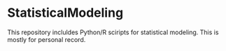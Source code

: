 # StatisticalModeling
This repository incluldes Python/R sciripts for statistical modeling. This is mostly for personal record.
